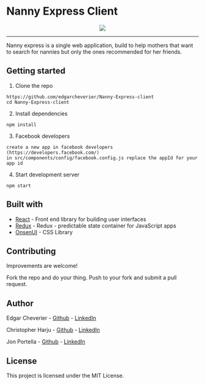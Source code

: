 # Nanny Express Client

<p align="center">
<img style="max-width:100px;max-height:500px;" src="https://firebasestorage.googleapis.com/v0/b/moving-free.appspot.com/o/car%2FVRpZcHu%20-%20Imgur.png?alt=media&token=42647de2-1918-4e21-81ad-e1f2fe63f6b0" />
</p>

----

Nanny express is a single web application, build to help mothers that want to search for  nannies but only the ones recommended for her friends.


## Getting started

1. Clone the repo

```
https://github.com/edgarcheverier/Nanny-Express-client
cd Nanny-Express-client
```

2. Install dependencies
```
npm install
```

3. Facebook developers
```
create a new app in facebook developers (https://developers.facebook.com/)
in src/components/config/facebook.config.js replace the appId for your app id
```

4. Start development server
```
npm start

```
## Built with

* [React](https://facebook.github.io/react-native) - Front end library for building user interfaces
* [Redux](https://es.redux.js.org/) - Redux - predictable state container for JavaScript apps
* [OnsenUI](https://onsen.io/) - CSS Library

## Contributing

Improvements are welcome!

Fork the repo and do your thing. Push to your fork and submit a pull request.

## Author

Edgar Cheverier - [Github](https://github.com/edgarcheverier) - [LinkedIn](https://es.linkedin.com/in/edgar-hugo-cheverier-aguilar-886b3a86)

Christopher Harju - [Github](https://github.com/CKGHarju) - [LinkedIn](https://www.linkedin.com/in/christopher-harju-909b2362/)

Jon Portella - [Github](https://github.com/jportella93) - [LinkedIn](https://linkedin.com/in/jonportella)


## License

This project is licensed under the MIT License.
